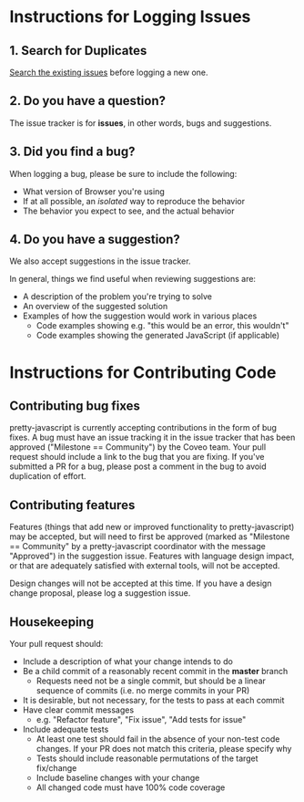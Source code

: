 # Instructions for Logging Issues

## 1. Search for Duplicates

[Search the existing issues](https://github.com/coveo/pretty-javascript/issues) before logging a new one.

## 2. Do you have a question?

The issue tracker is for **issues**, in other words, bugs and suggestions.

## 3. Did you find a bug?

When logging a bug, please be sure to include the following:
 * What version of Browser you're using
 * If at all possible, an *isolated* way to reproduce the behavior
 * The behavior you expect to see, and the actual behavior


## 4. Do you have a suggestion?

We also accept suggestions in the issue tracker.

In general, things we find useful when reviewing suggestions are:
* A description of the problem you're trying to solve
* An overview of the suggested solution
* Examples of how the suggestion would work in various places
  * Code examples showing e.g. "this would be an error, this wouldn't"
  * Code examples showing the generated JavaScript (if applicable)

# Instructions for Contributing Code

## Contributing bug fixes

pretty-javascript is currently accepting contributions in the form of bug fixes. A bug must have an issue tracking it in the issue tracker that has been approved ("Milestone == Community") by the Coveo team. Your pull request should include a link to the bug that you are fixing. If you've submitted a PR for a bug, please post a comment in the bug to avoid duplication of effort.

## Contributing features

Features (things that add new or improved functionality to pretty-javascript) may be accepted, but will need to first be approved (marked as "Milestone == Community" by a pretty-javascript coordinator with the message "Approved") in the suggestion issue. Features with language design impact, or that are adequately satisfied with external tools, will not be accepted.

Design changes will not be accepted at this time. If you have a design change proposal, please log a suggestion issue.


## Housekeeping

Your pull request should:

* Include a description of what your change intends to do
* Be a child commit of a reasonably recent commit in the **master** branch
    * Requests need not be a single commit, but should be a linear sequence of commits (i.e. no merge commits in your PR)
* It is desirable, but not necessary, for the tests to pass at each commit
* Have clear commit messages
    * e.g. "Refactor feature", "Fix issue", "Add tests for issue"
* Include adequate tests
    * At least one test should fail in the absence of your non-test code changes. If your PR does not match this criteria, please specify why
    * Tests should include reasonable permutations of the target fix/change
    * Include baseline changes with your change
    * All changed code must have 100% code coverage
